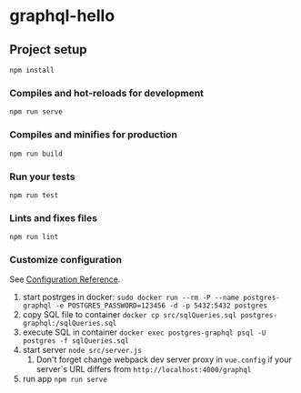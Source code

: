 # graphql-hello

## Project setup
```
npm install
```

### Compiles and hot-reloads for development
```
npm run serve
```

### Compiles and minifies for production
```
npm run build
```

### Run your tests
```
npm run test
```

### Lints and fixes files
```
npm run lint
```

### Customize configuration
See [Configuration Reference](https://cli.vuejs.org/config/).


1. start postrges in docker:
`sudo docker run --rm -P --name postgres-graphql -e POSTGRES_PASSWORD=123456 -d -p 5432:5432 postgres`
2. copy SQL file to container `docker cp src/sqlQueries.sql postgres-graphql:/sqlQueries.sql`
3. execute SQL in container `docker exec postgres-graphql psql -U postgres -f sqlQueries.sql`
4. start server `node src/server.js`
    1. Don't forget change webpack dev server proxy in `vue.config` if your server\`s URL differs from `http://localhost:4000/graphql`
5. run app `npm run serve`